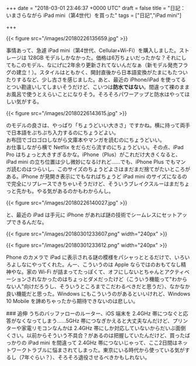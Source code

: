 
+++
date = "2018-03-01 23:46:37 +0000 UTC"
draft = false
title = "日記：いまさらながら iPad mini（第4世代）を買った"
tags = ["日記","iPad mini"]

+++


{{< figure src="/images/20180226135659.jpg"  >}}

事情あって、急遽 iPad mini（第4世代、Cellular+Wi-Fi）を購入しました。ストレージは 128GB モデルしかなかった。価格は6万ちょいだったかな？それにしてもこのモデル、なにげに2年余り更新されてないんだなぁ（新モデル発売フラグの建立！）。スタイルはともかく、開封直後から日本語変換がたまにもたついたりするなど、少し古さを感じました。あと、最近の iPhone/iPad を使ってるとつい勘違いしてしまいそうだけど、こいつは**防水ではない**。間違って裸のままお風呂で使うとえらいことになりそう。そろそろパワーアップと防水はやってほしい気がする。

{{< figure src="/images/20180226143615.jpg"  >}}

のモデルの良さは、やっぱり「ちょうどいい大きさ」ですかね。横に持って両手で日本語をぷちぷち入力するのにちょうどよい。<br/>
お布団でゴロゴロしながら文庫本やマンガを読むのにちょうどいい。<br/>
お仕事しながら横で Netflix をだらだら流すのにちょうどいい。その点、iPad Pro はちょっと大きすぎるかな。iPhone（Plus）がこれだけ大きくなると、iPad mini の立ち位置は少し微妙になるけれど……でも、iPhone Plus でもマンガ読むのはつらいし、このサイズのちょうどよさはまだまだ捨てがたいところがある。iPhone が見開き表示にでもなればちょうど iPad mini のサイズになるので完全にリプレースできちゃいそうだけど、そういうブレイクスルーはまだちょっと先かも。やる気があるのかもわからんし。

{{< figure src="/images/20180226140027.jpg"  >}}

と、最近の iPad は手元に iPhone があれば謎の技術でシームレスにセットアップできるんだな。

{{< figure src="/images/20180301233607.png" width="240px" >}}



{{< figure src="/images/20180301233612.png" width="240px" >}}

Phone のカメラで iPad に表示される謎の模様をパシャっととるだけで、いろいろよしなにやってくれた。んー、こういうのは Apple ならではのおもてなし精神やな。家の Wi-Fi が詰まってたっぽくて、オフにしないとちゃんとアクティベーションされなかったのはちょっとダメだったけど（こういう機能って"わからない人"向けだろうし、そういうところまでこだわるべきだと思うだ）、なかなか良い機能だと思った。Windows にもこういうのがあるといいけれど、Windows 10 Mobile を諦めちゃったから期待できないのは悲しい。

<div class="section">
    ### 追伸
    うちのバッファローのルーター、iOS 端末を 2.4GHz 帯につなぐと応答がなくなってしまう……5GHz 帯につなぎかえると大丈夫なんだけど、プリンターや家電リモコンなんかは 2.4GHz 帯にしか対応していないからだいぶ面倒くさい。以前からそういう不具合？があるのは把握していたんだけど、買ったばっかりの iPad mini を間違って 2.4GHz 帯につないじゃって、ここ2日間はネットワークトラブルに悩まされてしまった。東京にいる時代から使っている気がするし（7年ぐらい？）、そろそろ退役させるべきかもしれない。

</div>

